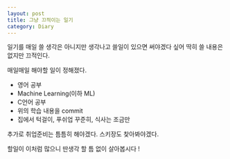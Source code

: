 ```yaml
---
layout: post
title: 그냥 끄적이는 일기
category: Diary
---
```


일기를 매일 쓸 생각은 아니지만 생각나고 쓸일이 있으면 써야겠다 싶어 딱히 쓸 내용은 없지만 끄적인다.

매일매일 해야할 일이 정해졌다. 
- 영어 공부
- Machine Learning(이하 ML)
- C언어 공부
- 위의 학습 내용을 commit
- 집에서 턱걸이, 푸쉬업 꾸준히, 식사는 조금만

추가로 취업준비는 틈틈히 해야겠다. 스키장도 찾아봐야겠다.

할일이 이처럼 많으니 딴생각 할 틈 없이 살아봅시다 !













<!-- <ul>
  {% for post in site.posts %}
    <li>
      <a href="{{ post.url }}">{{ post.title }}</a>
    </li>
  {% endfor %}
</ul> -->